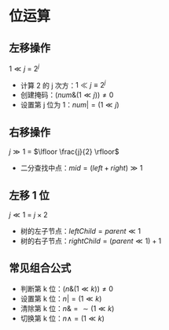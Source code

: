 # 位运算

## 左移操作

$1 \ll j$ = $2^j$

- 计算 2 的 j 次方：$1 \ll j \equiv 2^j$
- 创建掩码：$(num \& (1 \ll j)) \neq 0$
- 设置第 j 位为 1：$num |= (1 \ll j)$

## 右移操作

$j \gg 1$ = $\lfloor \frac{j}{2} \rfloor$

- 二分查找中点：$mid = (left + right) \gg 1$

## 左移 1 位

$j \ll 1$ = $j \times 2$

- 树的左子节点：$leftChild = parent \ll 1$
- 树的右子节点：$rightChild = (parent \ll 1) + 1$

## 常见组合公式

- 判断第 k 位：$(n \& (1 \ll k)) \neq 0$
- 设置第 k 位：$n |= (1 \ll k)$
- 清除第 k 位：$n \&= \sim(1 \ll k)$
- 切换第 k 位：$n \wedge= (1 \ll k)$
